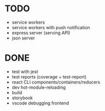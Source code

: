 # TODO

- service workers
- service workers with push notification
- express server (serving API)
- json server

# DONE

- test with jest
- test reports (coverage + test-report)
- react CLI components/containers/reducers
- dev hot-module-reloading
- build
- storybook
- vscode debugging frontend

